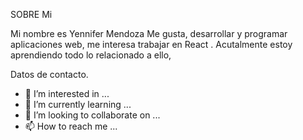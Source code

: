  SOBRE Mi
 
 Mi nombre es Yennifer Mendoza Me gusta, desarrollar  y programar aplicaciones web, me interesa trabajar
 en React .
 Acutalmente estoy aprendiendo todo lo relacionado a ello,  
 
Datos de contacto.

 
- 👀 I’m interested in ...
- 🌱 I’m currently learning ...
- 💞️ I’m looking to collaborate on ...
- 📫 How to reach me ...

<!---
YenniferMG/YenniferMG is a ✨ special ✨ repository because its `README.md` (this file) appears on your GitHub profile.
You can click the Preview link to take a look at your changes.
--->
